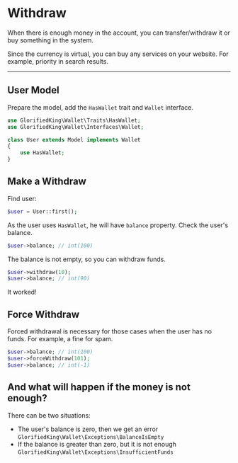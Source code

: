 # Withdraw

When there is enough money in the account, you can transfer/withdraw 
it or buy something in the system.

Since the currency is virtual, you can buy any services on your website. 
For example, priority in search results.

---

## User Model

Prepare the model, add the `HasWallet` trait and `Wallet` interface.

```php
use GlorifiedKing\Wallet\Traits\HasWallet;
use GlorifiedKing\Wallet\Interfaces\Wallet;

class User extends Model implements Wallet
{
    use HasWallet;
}
```

## Make a Withdraw

Find user:

```php
$user = User::first(); 
```

As the user uses `HasWallet`, he will have `balance` property. 
Check the user's balance.

```php
$user->balance; // int(100)
```

The balance is not empty, so you can withdraw funds.

```php
$user->withdraw(10); 
$user->balance; // int(90)
```

It worked! 

## Force Withdraw

Forced withdrawal is necessary for those cases when 
the user has no funds. For example, a fine for spam.

```php
$user->balance; // int(100)
$user->forceWithdraw(101);
$user->balance; // int(-1)
```

## And what will happen if the money is not enough?

There can be two situations:

- The user's balance is zero, then we get an error
`GlorifiedKing\Wallet\Exceptions\BalanceIsEmpty`
- If the balance is greater than zero, but it is not enough
`GlorifiedKing\Wallet\Exceptions\InsufficientFunds`
